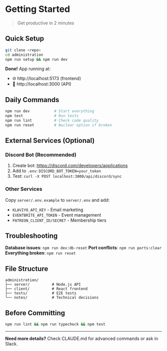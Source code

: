 # Getting Started

> Get productive in 2 minutes

## Quick Setup

```bash
git clone <repo>
cd administration
npm run setup && npm run dev
```

**Done!** App running at:
- 🌐 http://localhost:5173 (frontend)
- 🔌 http://localhost:3000 (API)

## Daily Commands

```bash
npm run dev           # Start everything
npm test              # Run tests
npm run lint          # Check code quality
npm run reset         # Nuclear option if broken
```

## External Services (Optional)

### Discord Bot (Recommended)
1. Create bot: https://discord.com/developers/applications
2. Add to `.env`: `DISCORD_BOT_TOKEN=your_token`
3. Test: `curl -X POST localhost:3000/api/discord/sync`

### Other Services
Copy `server/.env.example` to `server/.env` and add:
- `KLAVIYO_API_KEY` - Email marketing
- `EVENTBRITE_API_TOKEN` - Event management  
- `PATREON_CLIENT_ID/SECRET` - Membership tiers

## Troubleshooting

**Database issues**: `npm run dev:db-reset`
**Port conflicts**: `npm run ports:clear`
**Everything broken**: `npm run reset`

## File Structure

```
administration/
├── server/          # Node.js API
├── client/          # React frontend  
├── tests/           # E2E tests
└── notes/           # Technical decisions
```

## Before Committing

```bash
npm run lint && npm run typecheck && npm test
```

---

**Need more details?** Check CLAUDE.md for advanced commands or ask in Slack.